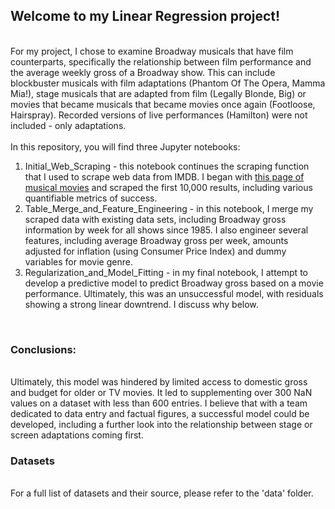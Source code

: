 <h2>Welcome to my Linear Regression project!</h2>
<br>
For my project, I chose to examine Broadway musicals that have film counterparts, specifically the relationship between film performance and the average weekly gross of a Broadway show. This can include blockbuster musicals with film adaptations (Phantom Of The Opera, Mamma Mia!), stage musicals that are adapted from film (Legally Blonde, Big) or movies that became musicals that became movies once again (Footloose, Hairspray). Recorded versions of live performances (Hamilton) were not included - only adaptations. 
<br>
<br>
In this repository, you will find three Jupyter notebooks:
<ol>
    <li>Initial_Web_Scraping - this notebook continues the scraping function that I used to scrape web data from IMDB. I began with <a href='https://www.imdb.com/search/title/?genres=musical&explore=title_type,genres&title_type=movie&ref_=adv_explore_rhs'>this page of musical movies</a> and scraped the first 10,000 results, including various quantifiable metrics of success.</li>
    <li>Table_Merge_and_Feature_Engineering - in this notebook, I merge my scraped data with existing data sets, including Broadway gross information by week for all shows since 1985. I also engineer several features, including average Broadway gross per week, amounts adjusted for inflation (using Consumer Price Index) and dummy variables for movie genre.</li>
    <li>Regularization_and_Model_Fitting - in my final notebook, I attempt to develop a predictive model to predict Broadway gross based on a movie performance. Ultimately, this was an unsuccessful model, with residuals showing a strong linear downtrend. I discuss why below.</li>
    </ol>
    <br>
<h3>Conclusions:</h3>
<br>
Ultimately, this model was hindered by limited access to domestic gross and budget for older or TV movies. It led to supplementing over 300 NaN values on a dataset with less than 600 entries. I believe that with a team dedicated to data entry and factual figures, a successful model could be developed, including a further look into the relationship between stage or screen adaptations coming first. 
<br>
<h3>Datasets</h3>
<br>
For a full list of datasets and their source, please refer to the 'data' folder. 
